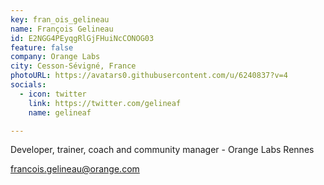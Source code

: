 ```yaml
---
key: fran_ois_gelineau
name: François Gelineau
id: E2NGG4PEyqgRlGjFHuiNcCONOG03
feature: false
company: Orange Labs
city: Cesson-Sévigné, France
photoURL: https://avatars0.githubusercontent.com/u/6240837?v=4
socials:
  - icon: twitter
    link: https://twitter.com/gelineaf
    name: gelineaf

---
```

Developer, trainer, coach and community manager - Orange Labs Rennes

francois.gelineau@orange.com
